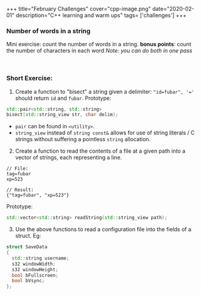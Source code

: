 +++
title="February Challenges"
cover="cpp-image.png"
date="2020-02-01"
description="C++ learning and warm ups"
tags= ['challenges']
+++

### Number of words in a string

Mini exercise: count the number of words in a string.
**bonus points**: count the number of characters in each word
_Note: you can do both in one pass_

<p>&nbsp;</p>

### Short Exercise:

1. Create a function to "bisect" a string given a delimiter: `"id=fubar", '='` should return `id` and `fubar`.
   Prototype:

```cpp
std::pair<std::string, std::string>
bisect(std::string_view str, char delim);
```

- `pair` can be found in `<utility>`.
- `string_view` instead of `string const&` allows for use of string literals / C strings without suffering a pointless `string` allocation.

2. Create a function to read the contents of a file at a given path into a vector of strings, each representing a line.

```
// File:
tag=fubar
xp=523

// Result:
{"tag=fubar", "xp=523"}
```

Prototype:

```cpp
std::vector<std::string> readString(std::string_view path);
```

3. Use the above functions to read a configuration file into the fields of a struct.
   Eg:

```cpp
struct SaveData
{
  std::string username;
  s32 windowWidth;
  s32 windowHeight;
  bool bFullscreen;
  bool bVsync;
};
```
